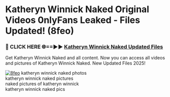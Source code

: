 # Katheryn Winnick Naked Original Videos 0nlyFans Leaked - Files Updated! (8feo)

<h3>🔴 CLICK HERE 🌐==►► <a href="https://tinyurl.com/yckcrads" rel="nofollow">Katheryn Winnick Naked Updated Files</a></h3>

Get Katheryn Winnick Naked and all content. Now you can access all videos and pictures of Katheryn Winnick Naked. New Updated Files 2025!

[![8feo](https://i.imgur.com/hpKpOFt.gif)](https://tinyurl.com/yckcrads)
katheryn winnick naked photos<br>
katheryn winnick naked pictures<br>
naked pictures of katheryn winnick<br>
katheryn winnick naked pics